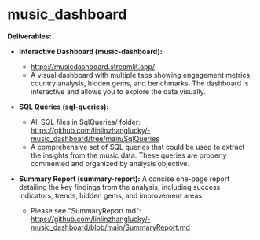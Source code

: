 # music_dashboard
**Deliverables:**

* **Interactive Dashboard (music-dashboard):**
  * https://musicdashboard.streamlit.app/
  * A visual dashboard with multiple tabs showing engagement metrics, country analysis, hidden gems, and benchmarks. The dashboard is interactive and allows you to explore the data visually.

* **SQL Queries (sql-queries):**
  * All SQL files in SqlQueries/ folder: https://github.com/linlinzhanglucky/-music_dashboard/tree/main/SqlQueries
  * A comprehensive set of SQL queries that could be used to extract the insights from the music data. These queries are properly commented and organized by analysis objective.

* **Summary Report (summary-report):** A concise one-page report detailing the key findings from the analysis, including success indicators, trends, hidden gems, and improvement areas.
  * Please see "SummaryReport.md": https://github.com/linlinzhanglucky/-music_dashboard/blob/main/SummaryReport.md
